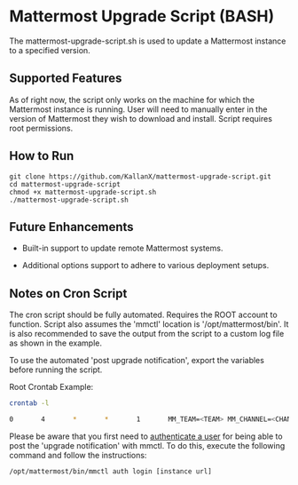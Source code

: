 # Mattermost Upgrade Script (BASH)

The mattermost-upgrade-script.sh is used to update a Mattermost instance to a specified version.

## Supported Features

As of right now, the script only works on the machine for which the Mattermost instance is running. User will need to manually enter in the version of Mattermost they wish to download and install. Script requires root permissions. 

## How to Run

    git clone https://github.com/KallanX/mattermost-upgrade-script.git
    cd mattermost-upgrade-script
    chmod +x mattermost-upgrade-script.sh
    ./mattermost-upgrade-script.sh

## Future Enhancements

- Built-in support to update remote Mattermost systems.

- Additional options support to adhere to various deployment setups.

## Notes on Cron Script

The cron script should be fully automated. Requires the ROOT account to function. Script also assumes the 'mmctl' location is '/opt/mattermost/bin'. It is also recommended to save the output from the script to a custom log file as shown in the example.

To use the automated 'post upgrade notification', export the variables before running the script.

Root Crontab Example:

``` bash
crontab -l

0       4       *       *       1       MM_TEAM=<TEAM> MM_CHANNEL=<CHANNEL> /home/<USER>/cron-mm-upgrade-script.sh > /var/log/mm-upgrade.log
```

Please be aware that you first need to [authenticate a user](https://docs.mattermost.com/manage/mmctl-command-line-tool.html#mmctl-auth-login) for being able to post the 'upgrade notification' with mmctl. To do this, execute the following command and follow the instructions:

    /opt/mattermost/bin/mmctl auth login [instance url]
